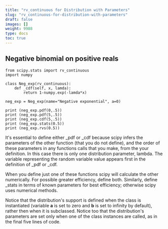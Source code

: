 ```yaml
---
title: "rv_continuous for Distribution with Parameters"
slug: "rv_continuous-for-distribution-with-parameters"
draft: false
images: []
weight: 9988
type: docs
toc: true
---
```


## Negative binomial on positive reals
    from scipy.stats import rv_continuous
    import numpy
    
    class Neg_exp(rv_continuous): 
        def _cdf(self, x, lamda):
            return 1-numpy.exp(-lamda*x)
       
    neg_exp = Neg_exp(name="Negative exponential", a=0)
    
    print (neg_exp.pdf(0,.5))
    print (neg_exp.pdf(5,.5))
    print (neg_exp.cdf(5,.5))
    print (neg_exp.stats(0.5))
    print (neg_exp.rvs(0.5))

It's essential to define either _pdf or _cdf because scipy infers the parameters of the other function (that you do not define), and the order of these parameters in any functions calls that you make, from the your definition. In this case there is only one distribution parameter, lambda. The variable representing the random variable value appears first in the definition of _pdf or _cdf. 

When you define just one of these functions scipy will calculate the other numerically. For possible greater efficiency, define both. Similarly, define _stats in terms of known parameters for best efficiency; otherwise scipy uses numerical methods.

Notice that the distribution's support is defined when the class is instantiated (variable **a** is set to zero and **b** is set to infinity by default), rather then when it is subclassed. Notice too that the distribution's parameters are set only when one of the class instances are called, as in the final five lines of code.

